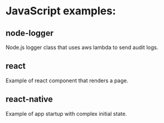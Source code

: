 # JavaScript examples:

## node-logger

Node.js logger class that uses aws lambda to send audit logs.

## react

Example of react component that renders a page.

## react-native

Example of app startup with complex initial state.

